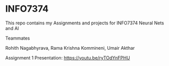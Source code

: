 # INFO7374
This repo contains my Assignments and projects for INFO7374 Neural Nets and AI

Teammates

  Rohith Nagabhyrava,
  Rama Krishna Kommineni,
  Umair Akthar


Assignment 1 Presentation: https://youtu.be/ryTOdYnFPHU
